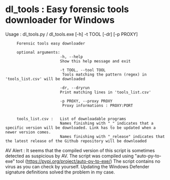 # dl_tools : Easy forensic tools downloader for Windows

Usage :
         dl_tools.py / dl_tools.exe [-h] -t TOOL [-dr] [-p PROXY]

         Forensic tools easy downloader

         optional arguments:
                            -h, --help            
                            Show this help message and exit

                            -t TOOL, --tool TOOL
                             Tools matching the pattern (regex) in 'tools_list.csv' will be downloaded

                            -dr, --dryrun
                            Print matching lines in 'tools_list.csv'

                            -p PROXY, --proxy PROXY
                             Proxy informations : PROXY:PORT


         tools_list.csv :   List of downloadable programs
                            Names finishing with "_" indicates that a specific version will be downloaded. Link has to be updated when a newer version comes.         
                            Names finishing with "_release" indicates that the latest release of the Github repository will be downloaded



AV Alert :
It seems that the compiled version of this script is sometimes detected as suspicious by AV.
The script was compiled using "auto-py-to-exe" tool (https://pypi.org/project/auto-py-to-exe/)
The script contains no virus as you can check by yourself.
Updating the Windows Defender signature definitions solved the problem in my case.


